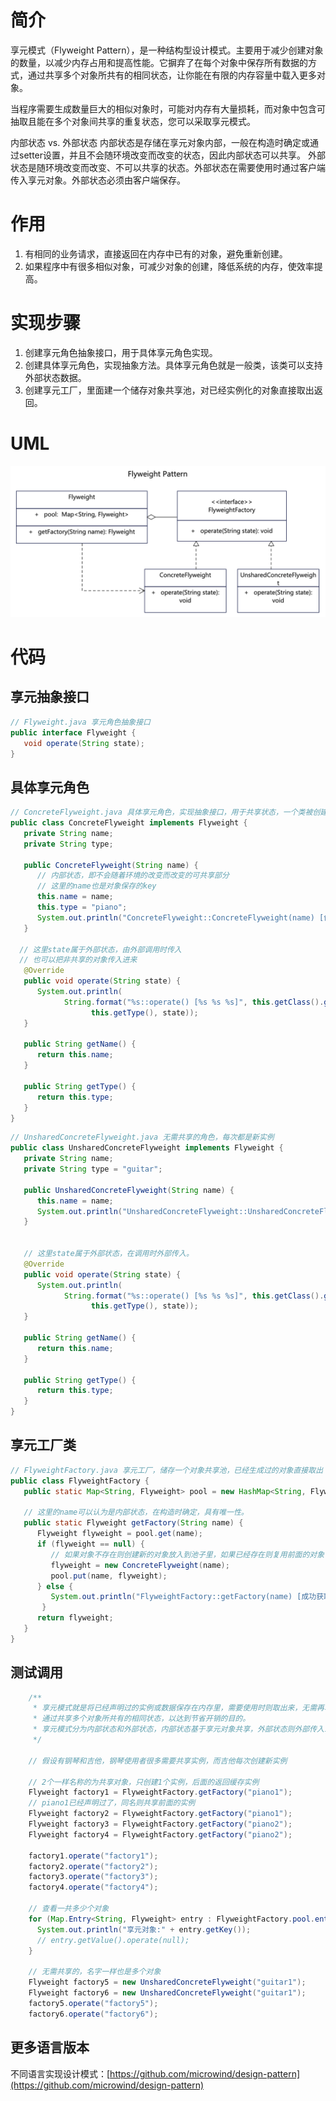 # 简介
享元模式（Flyweight Pattern），是一种结构型设计模式。主要用于减少创建对象的数量，以减少内存占用和提高性能。它摒弃了在每个对象中保存所有数据的方式，通过共享多个对象所共有的相同状态，让你能在有限的内存容量中载入更多对象。

当程序需要生成数量巨大的相似对象时，可能对内存有大量损耗，而对象中包含可抽取且能在多个对象间共享的重复状态，您可以采取享元模式。

内部状态 vs. 外部状态
内部状态是存储在享元对象内部，一般在构造时确定或通过setter设置，并且不会随环境改变而改变的状态，因此内部状态可以共享。
外部状态是随环境改变而改变、不可以共享的状态。外部状态在需要使用时通过客户端传入享元对象。外部状态必须由客户端保存。

# 作用
1. 有相同的业务请求，直接返回在内存中已有的对象，避免重新创建。
2. 如果程序中有很多相似对象，可减少对象的创建，降低系统的内存，使效率提高。

# 实现步骤
1. 创建享元角色抽象接口，用于具体享元角色实现。
2. 创建具体享元角色，实现抽象方法。具体享元角色就是一般类，该类可以支持外部状态数据。
3. 创建享元工厂，里面建一个储存对象共享池，对已经实例化的对象直接取出返回。

# UML
<img src="../docs/uml/flyweight-pattern.png">

# 代码

## 享元抽象接口
```java
// Flyweight.java 享元角色抽象接口
public interface Flyweight {
   void operate(String state);
}
```

## 具体享元角色

```java
// ConcreteFlyweight.java 具体享元角色，实现抽象接口，用于共享状态，一个类被创建以后就不用重复创建了
public class ConcreteFlyweight implements Flyweight {
   private String name;
   private String type;

   public ConcreteFlyweight(String name) {
      // 内部状态，即不会随着环境的改变而改变的可共享部分
      // 这里的name也是对象保存的key
      this.name = name;
      this.type = "piano";
      System.out.println("ConcreteFlyweight::ConcreteFlyweight(name) [创建具体享元" + name + "]");
   }

  // 这里state属于外部状态，由外部调用时传入
  // 也可以把非共享的对象传入进来
   @Override
   public void operate(String state) {
      System.out.println(
            String.format("%s::operate() [%s %s %s]", this.getClass().getName(), this.getName(),
                  this.getType(), state));
   }

   public String getName() {
      return this.name;
   }

   public String getType() {
      return this.type;
   }
}
```

```java
// UnsharedConcreteFlyweight.java 无需共享的角色，每次都是新实例
public class UnsharedConcreteFlyweight implements Flyweight {
   private String name;
   private String type = "guitar";

   public UnsharedConcreteFlyweight(String name) {
      this.name = name;
      System.out.println("UnsharedConcreteFlyweight::UnsharedConcreteFlyweight(name) [创建非共享对象" + name + "]");
   }


   // 这里state属于外部状态，在调用时外部传入。
   @Override
   public void operate(String state) {
      System.out.println(
            String.format("%s::operate() [%s %s %s]", this.getClass().getName(), this.getName(),
                  this.getType(), state));
   }

   public String getName() {
      return this.name;
   }

   public String getType() {
      return this.type;
   }
}
```

## 享元工厂类
```java
// FlyweightFactory.java 享元工厂，储存一个对象共享池，已经生成过的对象直接取出
public class FlyweightFactory {
   public static Map<String, Flyweight> pool = new HashMap<String, Flyweight>();

   // 这里的name可以认为是内部状态，在构造时确定，具有唯一性。
   public static Flyweight getFactory(String name) {
      Flyweight flyweight = pool.get(name);
      if (flyweight == null) {
         // 如果对象不存在则创建新的对象放入到池子里，如果已经存在则复用前面的对象
         flyweight = new ConcreteFlyweight(name);
         pool.put(name, flyweight);
      } else {
         System.out.println("FlyweightFactory::getFactory(name) [成功获取具体享元" + name + "]");
       }
      return flyweight;
   }
}
```

## 测试调用
```java
    /**
     * 享元模式就是将已经声明过的实例或数据保存在内存里，需要使用时则取出来，无需再次实例化和声明。
     * 通过共享多个对象所共有的相同状态，以达到节省开销的目的。
     * 享元模式分为内部状态和外部状态，内部状态基于享元对象共享，外部状态则外部传入或使用非享元类。
     */

    // 假设有钢琴和吉他，钢琴使用者很多需要共享实例，而吉他每次创建新实例

    // 2个一样名称的为共享对象，只创建1个实例，后面的返回缓存实例
    Flyweight factory1 = FlyweightFactory.getFactory("piano1");
    // piano1已经声明过了，同名则共享前面的实例
    Flyweight factory2 = FlyweightFactory.getFactory("piano1");
    Flyweight factory3 = FlyweightFactory.getFactory("piano2");
    Flyweight factory4 = FlyweightFactory.getFactory("piano2");

    factory1.operate("factory1");
    factory2.operate("factory2");
    factory3.operate("factory3");
    factory4.operate("factory4");

    // 查看一共多少个对象
    for (Map.Entry<String, Flyweight> entry : FlyweightFactory.pool.entrySet()) {
      System.out.println("享元对象:" + entry.getKey());
      // entry.getValue().operate(null);
    }

    // 无需共享的，名字一样也是多个对象
    Flyweight factory5 = new UnsharedConcreteFlyweight("guitar1");
    Flyweight factory6 = new UnsharedConcreteFlyweight("guitar1");
    factory5.operate("factory5");
    factory6.operate("factory6");
```
## 更多语言版本
不同语言实现设计模式：[https://github.com/microwind/design-pattern](https://github.com/microwind/design-pattern)